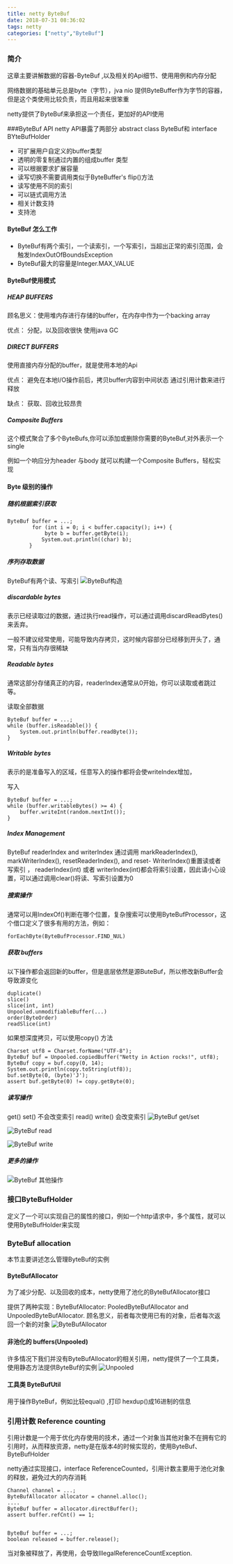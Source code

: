 ```yaml
---
title: netty ByteBuf
date: 2018-07-31 08:36:02
tags: netty
categories: ["netty","ByteBuf"]
---
```


### 简介
这章主要讲解数据的容器-ByteBuf ,以及相关的Api细节、使用用例和内存分配

网络数据的基础单元总是byte（字节），jva nio 提供ByteBuffer作为字节的容器，但是这个类使用比较负责，而且用起来很笨重

netty提供了ByteBuf来承担这一个责任，更加好的API使用

###ByteBuf API
netty API暴露了两部分 abstract class ByteBuf和 interface BYteBufHolder

* 可扩展用户自定义的buffer类型
* 透明的零复制通过内置的组成buffer 类型
* 可以根据要求扩展容量
* 读写切换不需要调用类似于ByteBuffer's flip()方法
* 读写使用不同的索引
* 可以链式调用方法
* 相关计数支持
* 支持池

#### ByteBuf 怎么工作
* ByteBuf有两个索引，一个读索引，一个写索引，当超出正常的索引范围，会触发IndexOutOfBoundsException
* ByteBuf最大的容量是Integer.MAX_VALUE

#### ByteBuf使用模式
##### HEAP BUFFERS
顾名思义：使用堆内存进行存储的buffer，在内存中作为一个backing array

优点：
    分配，以及回收很快
    使用java GC

##### DIRECT BUFFERS
使用直接内存分配的buffer，就是使用本地的Api

优点：
    避免在本地I/O操作前后，拷贝buffer内容到中间状态
    通过引用计数来进行释放

缺点：
    获取、回收比较昂贵

##### Composite Buffers
这个模式聚合了多个ByteBufs,你可以添加或删除你需要的ByteBuf,对外表示一个single

例如一个响应分为header 与body 就可以构建一个Composite Buffers，轻松实现

#### Byte 级别的操作
##### 随机根据索引获取
```
ByteBuf buffer = ...;
        for (int i = 0; i < buffer.capacity(); i++) {
            byte b = buffer.getByte(i);
           System.out.println((char) b);
       }

```
##### 序列存取数据
ByteBuf有两个读、写索引
![ByteBuf构造](image/2018-7-31-1.png)

##### discardable bytes
表示已经读取过的数据，通过执行read操作，可以通过调用discardReadBytes()来丢弃。

一般不建议经常使用，可能导致内存拷贝，这时候内容部分已经移到开头了，通常，只有当内存很稀缺

##### Readable bytes
通常这部分存储真正的内容，readerIndex通常从0开始，你可以读取或者跳过等。

读取全部数据
```
ByteBuf buffer = ...;
while (buffer.isReadable()) {
    System.out.println(buffer.readByte());
}

```

##### Writable bytes
表示的是准备写入的区域，任意写入的操作都将会使writeIndex增加，

写入
```
ByteBuf buffer = ...;
while (buffer.writableBytes() >= 4) {
    buffer.writeInt(random.nextInt());
}
```

##### Index Management
 ByteBuf readerIndex and writerIndex 通过调用 markReaderIndex(), markWriterIndex(), resetReaderIndex(), and reset- WriterIndex()重置读或者写索引 ，   readerIndex(int) 或者 writerIndex(int)都会将索引设置，因此请小心设置，可以通过调用clear()将读、写索引设置为0


##### 搜索操作
通常可以用IndexOf()判断在哪个位置，复杂搜索可以使用ByteBufProcessor，这个借口定义了很多有用的方法，例如：
```
forEachByte(ByteBufProcessor.FIND_NUL)
```

##### 获取 buffers
以下操作都会返回新的buffer，但是底层依然是源ButeBuf，所以修改新Buffer会导致源变化
```
duplicate()
slice()
slice(int, int)
Unpooled.unmodifiableBuffer(...)
order(ByteOrder)
readSlice(int)
```

如果想深度拷贝，可以使用copy() 方法

```
Charset utf8 = Charset.forName("UTF-8");
ByteBuf buf = Unpooled.copiedBuffer("Netty in Action rocks!", utf8);
ByteBuf copy = buf.copy(0, 14);
System.out.println(copy.toString(utf8));
buf.setByte(0, (byte)'J');
assert buf.getByte(0) != copy.getByte(0);
```

##### 读写操作
get() set() 不会改变索引
read() write() 会改变索引
![ByteBuf get/set](image/2018-7-31-2.png)

![ByteBuf read](image/2018-7-31-3.png)

![ByteBuf write](image/2018-7-31-4.png)



##### 更多的操作
![ByteBuf 其他操作](image/2018-7-31-5.png)


### 接口ByteBufHolder
定义了一个可以实现自己的属性的接口，例如一个http请求中，多个属性，就可以使用ByteBufHolder来实现

### ByteBuf allocation
本节主要讲述怎么管理ByteBuf的实例

#### ByteBufAllocator
为了减少分配、以及回收的成本，netty使用了池化的ByteBufAllocator接口

提供了两种实现：ByteBufAllocator: PooledByteBufAllocator and UnpooledByteBufAllocator.
顾名思义，前者每次使用已有的对象，后者每次返回一个新的对象
![ByteBufAllocator](image/2018-7-31-6.png)


#### 非池化的 buffers(Unpooled)
许多情况下我们并没有ByteBufAllocator的相关引用，netty提供了一个工具类，使用静态方法提供ByteBuf的实例
![Unpooled](image/2018-7-31-7.png)



#### 工具类 ByteBufUtil
用于操作ByteBuf，例如比较equal()  ,打印 hexdup()成16进制的信息


### 引用计数 Reference counting
引用计数是一个用于优化内存使用的技术，通过一个对象当其他对象不在拥有它的引用时，从而释放资源，netty是在版本4的时候实现的，使用ByteBuf、ByteBufHolder

netty通过实现接口，interface ReferenceCounted，引用计数主要用于池化对象的释放，避免过大的内存消耗

```
Channel channel = ...;
ByteBufAllocator allocator = channel.alloc();
....
ByteBuf buffer = allocator.directBuffer();
assert buffer.refCnt() == 1;


ByteBuf buffer = ...;
boolean released = buffer.release();

```

当对象被释放了，再使用，会导致IllegalReferenceCountException.









































